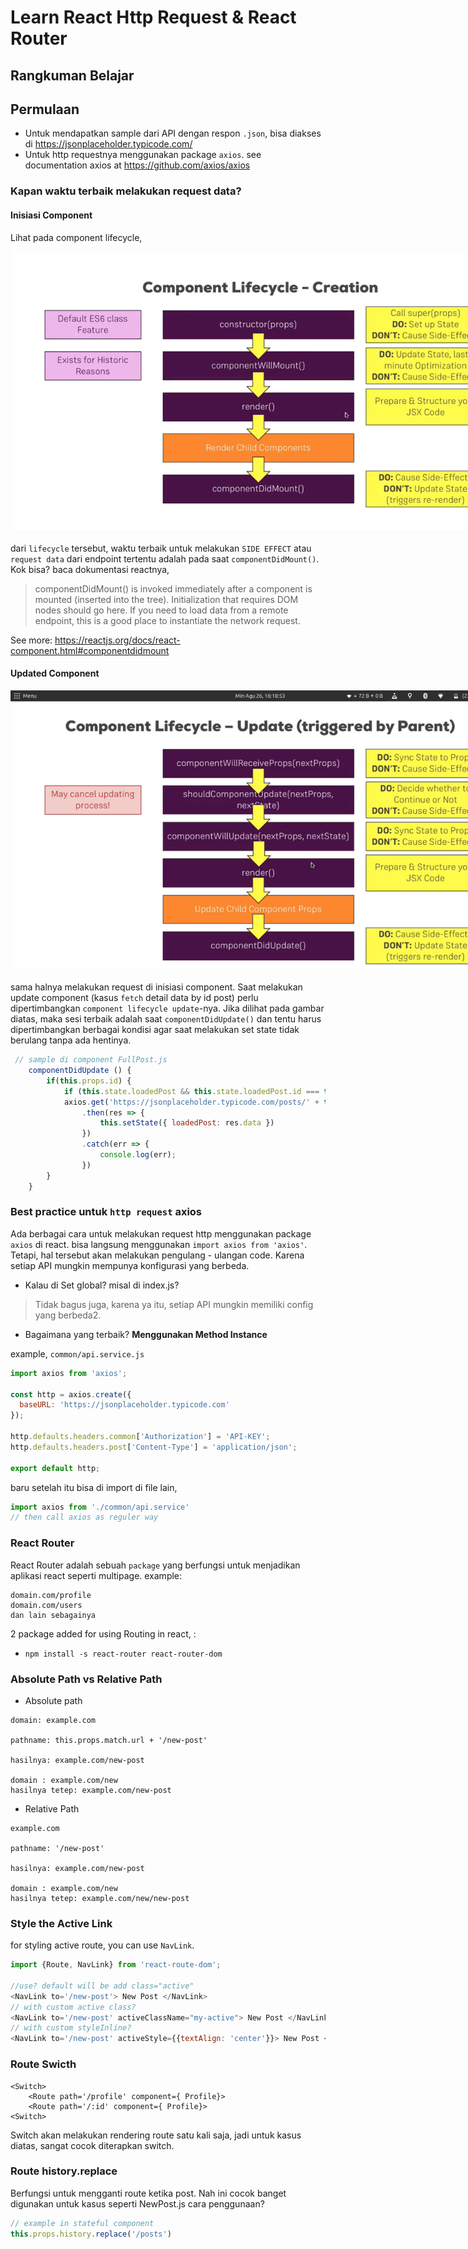 # Learn React Http Request & React Router

## Rangkuman Belajar

## Permulaan
- Untuk mendapatkan sample dari API dengan respon `.json`, bisa diakses di https://jsonplaceholder.typicode.com/
- Untuk http requestnya menggunakan package `axios`. 
see documentation axios at https://github.com/axios/axios



### Kapan waktu terbaik melakukan request data?

#### Inisiasi Component
Lihat pada component lifecycle,
<center>
  <img src='./docs/images/react-component-lifecycle.png' style='max-width: 800px'>
</center>

dari `lifecycle` tersebut, waktu terbaik untuk melakukan `SIDE EFFECT` atau `request data` dari endpoint tertentu adalah pada saat `componentDidMount()`. Kok bisa? baca dokumentasi reactnya,
> componentDidMount() is invoked immediately after a component is mounted (inserted into the tree). Initialization that requires DOM nodes should go here. If you need to load data from a remote endpoint, this is a good place to instantiate the network request.

See more: https://reactjs.org/docs/react-component.html#componentdidmount

#### Updated Component
<center>
  <img src='./docs/images/update-lifecycle.png' style='max-width: 800px'>
</center>

sama halnya melakukan request di inisiasi component. Saat melakukan update component (kasus `fetch` detail data by id post) perlu dipertimbangkan `component lifecycle update`-nya. Jika dilihat pada gambar diatas, maka sesi terbaik adalah saat `componentDidUpdate()` dan tentu harus dipertimbangkan berbagai kondisi agar saat melakukan set state tidak berulang tanpa ada hentinya.

```js
 // sample di component FullPost.js
    componentDidUpdate () {
        if(this.props.id) {
            if (this.state.loadedPost && this.state.loadedPost.id === this.props.id) return;
            axios.get('https://jsonplaceholder.typicode.com/posts/' + this.props.id)
                .then(res => {
                    this.setState({ loadedPost: res.data })
                })
                .catch(err => {
                    console.log(err);
                })
        }
    }
```

### Best practice untuk `http request` axios

Ada berbagai cara untuk melakukan request http menggunakan package `axios` di react. bisa langsung menggunakan `import axios from 'axios'`. Tetapi, hal tersebut akan melakukan pengulang - ulangan code. Karena setiap API mungkin mempunya konfigurasi yang berbeda.

- Kalau di Set global? misal di index.js? 
> Tidak bagus juga, karena ya itu, setiap API mungkin memiliki config yang berbeda2. 

- Bagaimana yang terbaik? **Menggunakan Method Instance**

example, `common/api.service.js`
```js
import axios from 'axios';

const http = axios.create({
  baseURL: 'https://jsonplaceholder.typicode.com'
});

http.defaults.headers.common['Authorization'] = 'API-KEY';
http.defaults.headers.post['Content-Type'] = 'application/json';

export default http;
```

baru setelah itu bisa di import di file lain,
```js
import axios from './common/api.service'
// then call axios as reguler way 
```

### React Router
React Router adalah sebuah `package` yang berfungsi untuk menjadikan aplikasi react seperti multipage. example:
```
domain.com/profile
domain.com/users
dan lain sebagainya
```
2 package added for using Routing in react, :
- `npm install -s react-router react-router-dom`

### Absolute Path vs Relative Path
- Absolute path
```
domain: example.com

pathname: this.props.match.url + '/new-post'

hasilnya: example.com/new-post

domain : example.com/new
hasilnya tetep: example.com/new-post
```
- Relative Path
```
example.com

pathname: '/new-post'

hasilnya: example.com/new-post

domain : example.com/new
hasilnya tetep: example.com/new/new-post
```

### Style the Active Link

for styling active route, you can use `NavLink`.
```js
import {Route, NavLink} from 'react-route-dom';

//use? default will be add class="active"
<NavLink to='/new-post'> New Post </NavLink>
// with custom active class?
<NavLink to='/new-post' activeClassName="my-active"> New Post </NavLink>
// with custom styleInline?
<NavLink to='/new-post' activeStyle={{textAlign: 'center'}}> New Post </NavLink>
```

### Route Swicth
```ks
<Switch> 
    <Route path='/profile' component={ Profile}>
    <Route path='/:id' component={ Profile}>
<Switch>
```
Switch akan melakukan rendering route satu kali saja, jadi untuk kasus diatas, sangat cocok diterapkan switch.

### Route history.replace

Berfungsi untuk mengganti route ketika post. Nah ini cocok banget digunakan untuk kasus seperti NewPost.js
cara penggunaan?

```js
// example in stateful component
this.props.history.replace('/posts')
```